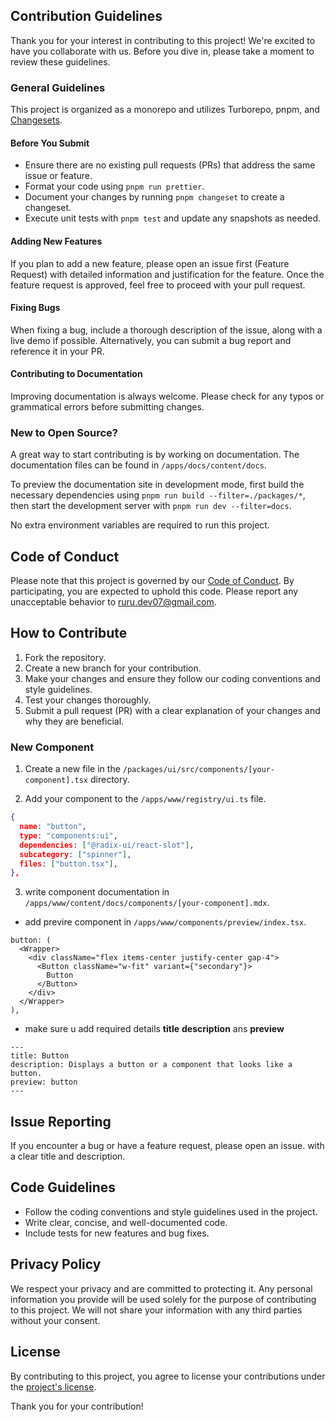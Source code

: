 ## Contribution Guidelines

Thank you for your interest in contributing to this project! We're excited to have you collaborate with us.
Before you dive in, please take a moment to review these guidelines.

### General Guidelines

This project is organized as a monorepo and utilizes Turborepo, pnpm, and
[Changesets](https://github.com/changesets/changesets).

#### Before You Submit

- Ensure there are no existing pull requests (PRs) that address the same issue or feature.
- Format your code using `pnpm run prettier`.
- Document your changes by running `pnpm changeset` to create a changeset.
- Execute unit tests with `pnpm test` and update any snapshots as needed.

#### Adding New Features

If you plan to add a new feature, please open an issue first (Feature Request) with detailed information and justification for the feature.
Once the feature request is approved, feel free to proceed with your pull request.

#### Fixing Bugs

When fixing a bug, include a thorough description of the issue, along with a live demo if possible.
Alternatively, you can submit a bug report and reference it in your PR.

#### Contributing to Documentation

Improving documentation is always welcome. Please check for any typos or grammatical errors before submitting changes.

### New to Open Source?

A great way to start contributing is by working on documentation.
The documentation files can be found in `/apps/docs/content/docs`.

To preview the documentation site in development mode,
first build the necessary dependencies using `pnpm run build --filter=./packages/*`, then start the development server with `pnpm run dev --filter=docs`.

No extra environment variables are required to run this project.

## Code of Conduct

Please note that this project is governed by our [Code of Conduct](https://github.com/ruru-m07/ruru-ui?tab=coc-ov-file#readme). By participating, you are expected to uphold this code. Please report any unacceptable behavior to ruru.dev07@gmail.com.

## How to Contribute

1. Fork the repository.
2. Create a new branch for your contribution.
3. Make your changes and ensure they follow our coding conventions and style guidelines.
4. Test your changes thoroughly.
5. Submit a pull request (PR) with a clear explanation of your changes and why they are beneficial.

### New Component

1. Create a new file in the `/packages/ui/src/components/[your-component].tsx` directory.

2. Add your component to the `/apps/www/registry/ui.ts` file.

```json
{
  name: "button",
  type: "components:ui",
  dependencies: ["@radix-ui/react-slot"],
  subcategory: ["spinner"],
  files: ["button.tsx"],
},
```

3. write component documentation in `/apps/www/content/docs/components/[your-component].mdx`.

- add previre component in `/apps/www/components/preview/index.tsx`.

```tsx
button: (
  <Wrapper>
    <div className="flex items-center justify-center gap-4">
      <Button className="w-fit" variant={"secondary"}>
        Button
      </Button>
    </div>
  </Wrapper>
),
```

- make sure u add required details **title** **description** ans **preview**

```mdx
---
title: Button
description: Displays a button or a component that looks like a button.
preview: button
---
```

## Issue Reporting

If you encounter a bug or have a feature request, please open an issue. with a clear title and description.

## Code Guidelines

- Follow the coding conventions and style guidelines used in the project.
- Write clear, concise, and well-documented code.
- Include tests for new features and bug fixes.

## Privacy Policy

We respect your privacy and are committed to protecting it. Any personal information you provide will be used solely for the purpose of contributing to this project. We will not share your information with any third parties without your consent.

## License

By contributing to this project, you agree to license your contributions under the [project's license](https://github.com/ruru-m07/ruru-ui/blob/main/LICENSE).

Thank you for your contribution!
